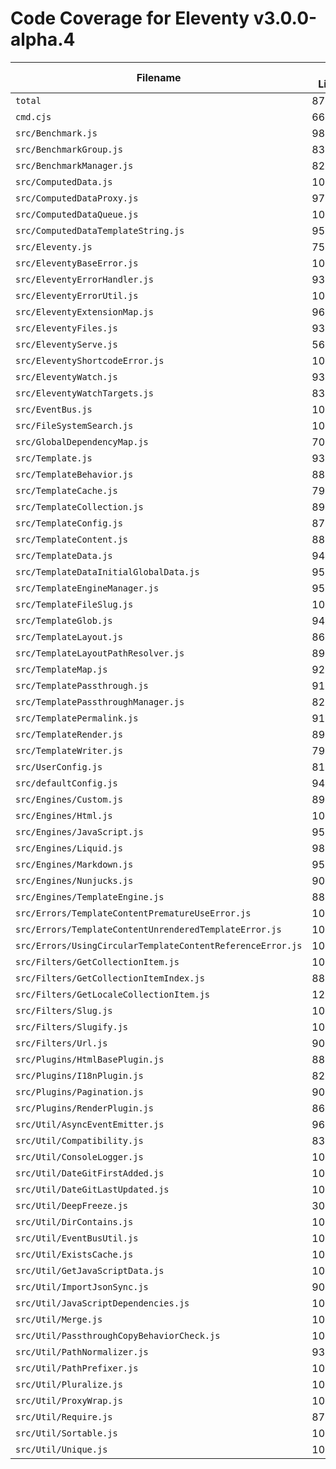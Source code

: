 # Code Coverage for Eleventy v3.0.0-alpha.4

| Filename                                                   | % Lines | % Statements | % Functions | % Branches |
| ---------------------------------------------------------- | ------- | ------------ | ----------- | ---------- |
| `total`                                                    | 87.54%  | 87.54%       | 88.27%      | 88.56%     |
| `cmd.cjs`                                                  | 66.89%  | 66.89%       | 0%          | 42.1%      |
| `src/Benchmark.js`                                         | 98.07%  | 98.07%       | 100%        | 92.3%      |
| `src/BenchmarkGroup.js`                                    | 83.73%  | 83.73%       | 60%         | 86.66%     |
| `src/BenchmarkManager.js`                                  | 82.19%  | 82.19%       | 66.66%      | 85.71%     |
| `src/ComputedData.js`                                      | 100%    | 100%         | 100%        | 100%       |
| `src/ComputedDataProxy.js`                                 | 97.7%   | 97.7%        | 100%        | 94.44%     |
| `src/ComputedDataQueue.js`                                 | 100%    | 100%         | 100%        | 100%       |
| `src/ComputedDataTemplateString.js`                        | 95.71%  | 95.71%       | 100%        | 85.71%     |
| `src/Eleventy.js`                                          | 75.09%  | 75.09%       | 72%         | 84.11%     |
| `src/EleventyBaseError.js`                                 | 100%    | 100%         | 100%        | 100%       |
| `src/EleventyErrorHandler.js`                              | 93.16%  | 93.16%       | 100%        | 75%        |
| `src/EleventyErrorUtil.js`                                 | 100%    | 100%         | 100%        | 92.59%     |
| `src/EleventyExtensionMap.js`                              | 96.91%  | 96.91%       | 95.65%      | 95.94%     |
| `src/EleventyFiles.js`                                     | 93.57%  | 93.57%       | 95%         | 91.95%     |
| `src/EleventyServe.js`                                     | 56.04%  | 56.04%       | 63.15%      | 56.66%     |
| `src/EleventyShortcodeError.js`                            | 100%    | 100%         | 100%        | 100%       |
| `src/EleventyWatch.js`                                     | 93.12%  | 93.12%       | 94.44%      | 91.42%     |
| `src/EleventyWatchTargets.js`                              | 83.43%  | 83.43%       | 80.95%      | 100%       |
| `src/EventBus.js`                                          | 100%    | 100%         | 100%        | 100%       |
| `src/FileSystemSearch.js`                                  | 100%    | 100%         | 100%        | 100%       |
| `src/GlobalDependencyMap.js`                               | 70.09%  | 70.09%       | 69.23%      | 95.38%     |
| `src/Template.js`                                          | 93.31%  | 93.31%       | 89.09%      | 90.4%      |
| `src/TemplateBehavior.js`                                  | 88.05%  | 88.05%       | 87.5%       | 85.71%     |
| `src/TemplateCache.js`                                     | 79.8%   | 79.8%        | 87.5%       | 73.68%     |
| `src/TemplateCollection.js`                                | 89.41%  | 89.41%       | 87.5%       | 86.95%     |
| `src/TemplateConfig.js`                                    | 87.66%  | 87.66%       | 72%         | 92.95%     |
| `src/TemplateContent.js`                                   | 88.22%  | 88.22%       | 89.18%      | 83.68%     |
| `src/TemplateData.js`                                      | 94.22%  | 94.22%       | 95.74%      | 90.96%     |
| `src/TemplateDataInitialGlobalData.js`                     | 95.91%  | 95.91%       | 100%        | 83.33%     |
| `src/TemplateEngineManager.js`                             | 95.71%  | 95.71%       | 90%         | 95.74%     |
| `src/TemplateFileSlug.js`                                  | 100%    | 100%         | 100%        | 100%       |
| `src/TemplateGlob.js`                                      | 94.28%  | 94.28%       | 100%        | 91.66%     |
| `src/TemplateLayout.js`                                    | 86.8%   | 86.8%        | 80%         | 75.67%     |
| `src/TemplateLayoutPathResolver.js`                        | 89.05%  | 89.05%       | 84.61%      | 87.09%     |
| `src/TemplateMap.js`                                       | 92.07%  | 92.07%       | 92.85%      | 91.52%     |
| `src/TemplatePassthrough.js`                               | 91.38%  | 91.38%       | 100%        | 88.09%     |
| `src/TemplatePassthroughManager.js`                        | 82.33%  | 82.33%       | 100%        | 77.41%     |
| `src/TemplatePermalink.js`                                 | 91.57%  | 91.57%       | 91.66%      | 94.36%     |
| `src/TemplateRender.js`                                    | 89.23%  | 89.23%       | 100%        | 84.94%     |
| `src/TemplateWriter.js`                                    | 79.91%  | 79.91%       | 91.17%      | 82.08%     |
| `src/UserConfig.js`                                        | 81.39%  | 81.39%       | 69.23%      | 80.95%     |
| `src/defaultConfig.js`                                     | 94.26%  | 94.26%       | 100%        | 60%        |
| `src/Engines/Custom.js`                                    | 89.78%  | 89.78%       | 100%        | 91.54%     |
| `src/Engines/Html.js`                                      | 100%    | 100%         | 100%        | 100%       |
| `src/Engines/JavaScript.js`                                | 95.75%  | 95.75%       | 100%        | 90.56%     |
| `src/Engines/Liquid.js`                                    | 98.86%  | 98.86%       | 100%        | 94.54%     |
| `src/Engines/Markdown.js`                                  | 95.87%  | 95.87%       | 80%         | 91.66%     |
| `src/Engines/Nunjucks.js`                                  | 90.56%  | 90.56%       | 100%        | 89%        |
| `src/Engines/TemplateEngine.js`                            | 88.62%  | 88.62%       | 83.33%      | 90%        |
| `src/Errors/TemplateContentPrematureUseError.js`           | 100%    | 100%         | 100%        | 100%       |
| `src/Errors/TemplateContentUnrenderedTemplateError.js`     | 100%    | 100%         | 100%        | 100%       |
| `src/Errors/UsingCircularTemplateContentReferenceError.js` | 100%    | 100%         | 100%        | 100%       |
| `src/Filters/GetCollectionItem.js`                         | 100%    | 100%         | 100%        | 87.5%      |
| `src/Filters/GetCollectionItemIndex.js`                    | 88.23%  | 88.23%       | 100%        | 77.77%     |
| `src/Filters/GetLocaleCollectionItem.js`                   | 12.76%  | 12.76%       | 0%          | 100%       |
| `src/Filters/Slug.js`                                      | 100%    | 100%         | 100%        | 100%       |
| `src/Filters/Slugify.js`                                   | 100%    | 100%         | 100%        | 100%       |
| `src/Filters/Url.js`                                       | 90.69%  | 90.69%       | 100%        | 94.44%     |
| `src/Plugins/HtmlBasePlugin.js`                            | 88.46%  | 88.46%       | 100%        | 88.88%     |
| `src/Plugins/I18nPlugin.js`                                | 82.46%  | 82.46%       | 100%        | 80.55%     |
| `src/Plugins/Pagination.js`                                | 90.31%  | 90.31%       | 95%         | 84%        |
| `src/Plugins/RenderPlugin.js`                              | 86.71%  | 86.71%       | 84.21%      | 79.31%     |
| `src/Util/AsyncEventEmitter.js`                            | 96%     | 96%          | 100%        | 91.66%     |
| `src/Util/Compatibility.js`                                | 83.33%  | 83.33%       | 85.71%      | 77.77%     |
| `src/Util/ConsoleLogger.js`                                | 100%    | 100%         | 100%        | 100%       |
| `src/Util/DateGitFirstAdded.js`                            | 100%    | 100%         | 100%        | 100%       |
| `src/Util/DateGitLastUpdated.js`                           | 100%    | 100%         | 100%        | 100%       |
| `src/Util/DeepFreeze.js`                                   | 30%     | 30%          | 0%          | 100%       |
| `src/Util/DirContains.js`                                  | 100%    | 100%         | 100%        | 100%       |
| `src/Util/EventBusUtil.js`                                 | 100%    | 100%         | 100%        | 100%       |
| `src/Util/ExistsCache.js`                                  | 100%    | 100%         | 100%        | 100%       |
| `src/Util/GetJavaScriptData.js`                            | 100%    | 100%         | 100%        | 100%       |
| `src/Util/ImportJsonSync.js`                               | 90.32%  | 90.32%       | 100%        | 66.66%     |
| `src/Util/JavaScriptDependencies.js`                       | 100%    | 100%         | 100%        | 100%       |
| `src/Util/Merge.js`                                        | 100%    | 100%         | 100%        | 100%       |
| `src/Util/PassthroughCopyBehaviorCheck.js`                 | 100%    | 100%         | 100%        | 100%       |
| `src/Util/PathNormalizer.js`                               | 93.33%  | 93.33%       | 100%        | 86.66%     |
| `src/Util/PathPrefixer.js`                                 | 100%    | 100%         | 100%        | 100%       |
| `src/Util/Pluralize.js`                                    | 100%    | 100%         | 100%        | 100%       |
| `src/Util/ProxyWrap.js`                                    | 100%    | 100%         | 100%        | 100%       |
| `src/Util/Require.js`                                      | 87.68%  | 87.68%       | 100%        | 87.5%      |
| `src/Util/Sortable.js`                                     | 100%    | 100%         | 100%        | 100%       |
| `src/Util/Unique.js`                                       | 100%    | 100%         | 100%        | 100%       |
